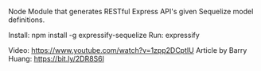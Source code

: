 Node Module that generates RESTful Express API's given Sequelize model definitions.


Install: npm install -g expressify-sequelize
Run: expressify <relative path to models> <relative path to output>


Video: https://www.youtube.com/watch?v=1zpp2DCptIU
Article by Barry Huang: https://bit.ly/2DR8S6l
